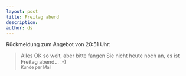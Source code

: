 ```yaml
---
layout: post
title: Freitag abend
description:
author: ds
---
```


Rückmeldung zum Angebot von 20:51 Uhr:

> Alles OK so weit, aber bitte fangen Sie nicht heute noch an, es ist Freitag abend… :-)  
> <small>Kunde per Mail</small>


